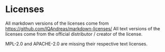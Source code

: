 # Licenses

All markdown versions of the licenses come from https://github.com/IQAndreas/markdown-licenses/
All text versions of the licenses come from the official distributor / creator of the license.

MPL-2.0 and APACHE-2.0 are missing their respective text licenses.